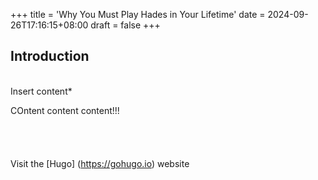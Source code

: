 +++
title = 'Why You Must Play Hades in Your Lifetime'
date = 2024-09-26T17:16:15+08:00
draft = false
+++

## Introduction
\
Insert content*

COntent content content!!!
\
\
\
\
\
Visit the [Hugo] (https://gohugo.io) website